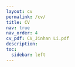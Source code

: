 ```yaml
---
layout: cv
permalink: /cv/
title: CV
nav: true
nav_order: 4
cv_pdf: CV_Jinhan Li.pdf
description: 
toc:
  sidebar: left
---
```


